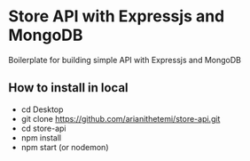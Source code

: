 # Store API with Expressjs and MongoDB
Boilerplate for building simple API with Expressjs and MongoDB

## How to install in local
* cd Desktop
* git clone https://github.com/arianithetemi/store-api.git
* cd store-api
* npm install
* npm start (or nodemon)
